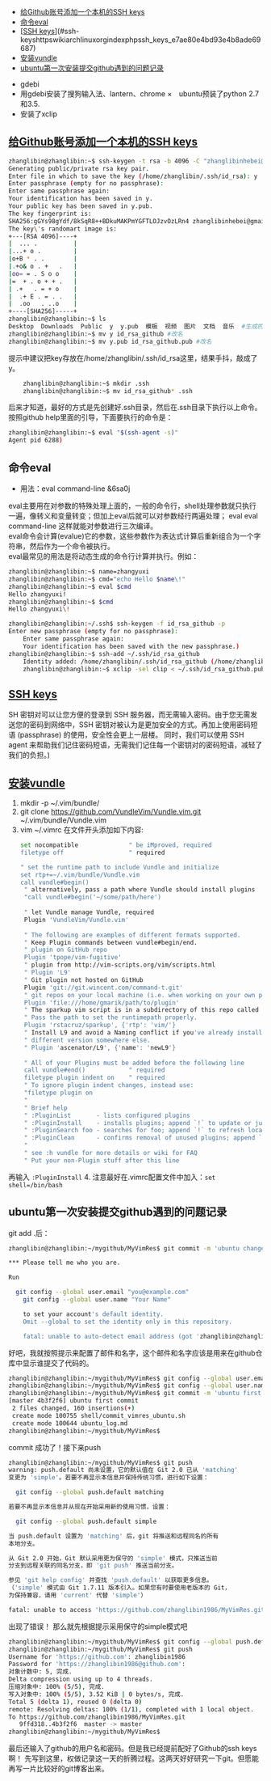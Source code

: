 
<!-- vim-markdown-toc GFM -->
* [给Github账号添加一个本机的SSH keys](#给github账号添加一个本机的ssh-keys)
* [命令eval](#命令eval)
* [[SSH keys](https://wiki.archlinux.org/index.php/SSH_keys_(%E7%AE%80%E4%BD%93%E4%B8%AD%E6%96%87))](#ssh-keyshttpswikiarchlinuxorgindexphpssh_keys_e7ae80e4bd93e4b8ade69687)
* [安装vundle](#安装vundle)
* [ubuntu第一次安装提交github遇到的问题记录](#ubuntu第一次安装提交github遇到的问题记录)

<!-- vim-markdown-toc -->
* gdebi
* 用gdebi安装了搜狗输入法、lantern、chrome
×　ubuntu预装了python 2.7和3.5.
* 安装了xclip

## [给Github账号添加一个本机的SSH keys](https://help.github.com/articles/generating-a-new-ssh-key-and-adding-it-to-the-ssh-agent/#generating-a-new-ssh-key)

``` bash
zhanglibin@zhanglibin:~$ ssh-keygen -t rsa -b 4096 -C "zhanglibinhebei@gmail.com"   #-t rsa指定生成的key的type是rsa;-b指定生成的key的比特数，rsa一般默认2048就足够了；-C 是公钥key的备注，会生成在公钥的最后面。
Generating public/private rsa key pair.
Enter file in which to save the key (/home/zhanglibin/.ssh/id_rsa): y
Enter passphrase (empty for no passphrase): 
Enter same passphrase again: 
Your identification has been saved in y.
Your public key has been saved in y.pub.
The key fingerprint is:
SHA256:gGYs98gYdf/8kSqR8++BDkuMAKPmYGFTLOJzvOzLRn4 zhanglibinhebei@gmail.com
The key\'s randomart image is:
+---[RSA 4096]----+
|  ... .          |
|...+ o .         |
|o+B * . .        |
|.+o& o . +   .   |
|oo= = . S o o    |
|=  + . o + + .   |
| .+   . = + o    |
|  .+ E . = . .   |
|  .oo   . ..o    |
+----[SHA256]-----+
zhanglibin@zhanglibin:~$ ls
Desktop  Downloads  Public  y  y.pub  模板  视频  图片  文档  音乐  #生成的y是私钥，y.pub是公钥
zhanglibin@zhanglibin:~$ mv y id_rsa_github #改名
zhanglibin@zhanglibin:~$ mv y.pub id_rsa_github.pub #改名
```
提示中建议把key存放在/home/zhanglibin/.ssh/id_rsa这里，结果手抖，敲成了y。
``` bash
    zhanglibin@zhanglibin:~$ mkdir .ssh
    zhanglibin@zhanglibin:~$ mv id_rsa_github* .ssh
```
后来才知道，最好的方式是先创建好.ssh目录，然后在.ssh目录下执行以上命令。  
按照github help里面的引导，下面要执行的命令是：  

``` bash
zhanglibin@zhanglibin:~$ eval "$(ssh-agent -s)"
Agent pid 6288)
```


## 命令eval
* 用法：eval command-line
&6sa0j
   
eval主要用在对参数的特殊处理上面的，一般的命令行，shell处理参数就只执行一遍，像转义和变量转变；但加上eval后就可以对参数经行两遍处理； 
eval eval command-line 这样就能对参数进行三次编译。  
eval命令会计算(evalue)它的参数，这些参数作为表达式计算后重新组合为一个字符串，然后作为一个命令被执行。  
eval最常见的用法是将动态生成的命令行计算并执行。例如：
``` bash
zhanglibin@zhanglibin:~$ name=zhangyuxi
zhanglibin@zhanglibin:~$ cmd="echo Hello $name\!"
zhanglibin@zhanglibin:~$ eval $cmd
Hello zhangyuxi!
zhanglibin@zhanglibin:~$ $cmd
Hello zhangyuxi\!
```

``` bash
zhanglibin@zhanglibin:~/.ssh$ ssh-keygen -f id_rsa_github -p
Enter new passphrase (empty for no passphrase): 
    Enter same passphrase again: 
    Your identification has been saved with the new passphrase.)
zhanglibin@zhanglibin:~$ ssh-add ~/.ssh/id_rsa_github
    Identity added: /home/zhanglibin/.ssh/id_rsa_github (/home/zhanglibin/.ssh/id_rsa_github)
    zhanglibin@zhanglibin:~$ xclip -sel clip < ~/.ssh/id_rsa_github.pub
```


## [SSH keys](https://wiki.archlinux.org/index.php/SSH_keys_(%E7%AE%80%E4%BD%93%E4%B8%AD%E6%96%87))
SH 密钥对可以让您方便的登录到 SSH 服务器，而无需输入密码。由于您无需发送您的密码到网络中，SSH 密钥对被认为是更加安全的方式。再加上使用密码短语 (passphrase) 的使用，安全性会更上一层楼。
同时，我们可以使用 SSH agent 来帮助我们记住密码短语，无需我们记住每一个密钥对的密码短语，减轻了我们的负担。)


## [安装vundle](https://github.com/VundleVim/Vundle.vim)

1. mkdir -p ~/.vim/bundle/
2. git clone https://github.com/VundleVim/Vundle.vim.git ~/.vim/bundle/Vundle.vim
3. vim ~/.vimrc 在文件开头添加如下内容:
   ``` bash
   set nocompatible              " be iMproved, required
   filetype off                  " required

   " set the runtime path to include Vundle and initialize
   set rtp+=~/.vim/bundle/Vundle.vim
   call vundle#begin()
    " alternatively, pass a path where Vundle should install plugins
    "call vundle#begin('~/some/path/here')
    
    " let Vundle manage Vundle, required
    Plugin 'VundleVim/Vundle.vim'
    
    " The following are examples of different formats supported.
    " Keep Plugin commands between vundle#begin/end.
    " plugin on GitHub repo
    Plugin 'tpope/vim-fugitive'
    " plugin from http://vim-scripts.org/vim/scripts.html
    " Plugin 'L9'
    " Git plugin not hosted on GitHub
    Plugin 'git://git.wincent.com/command-t.git'
    " git repos on your local machine (i.e. when working on your own plugin)
    Plugin 'file:///home/gmarik/path/to/plugin'
    " The sparkup vim script is in a subdirectory of this repo called vim.
    " Pass the path to set the runtimepath properly.
    Plugin 'rstacruz/sparkup', {'rtp': 'vim/'}
    " Install L9 and avoid a Naming conflict if you've already installed a
    " different version somewhere else.
    " Plugin 'ascenator/L9', {'name': 'newL9'}
    
    " All of your Plugins must be added before the following line
    call vundle#end()            " required
    filetype plugin indent on    " required
    " To ignore plugin indent changes, instead use:
    "filetype plugin on
    "
    " Brief help
    " :PluginList       - lists configured plugins
    " :PluginInstall    - installs plugins; append `!` to update or just :PluginUpdate
    " :PluginSearch foo - searches for foo; append `!` to refresh local cache
    " :PluginClean      - confirms removal of unused plugins; append `!` to auto-approve removal
    "
    " see :h vundle for more details or wiki for FAQ
    " Put your non-Plugin stuff after this line
    ```
再输入
`:PluginInstall`
4. 注意最好在.vimrc配置文件中加入：`set shell=/bin/bash`

## ubuntu第一次安装提交github遇到的问题记录
git add .后：
``` bash
zhanglibin@zhanglibin:~/mygithub/MyVimRes$ git commit -m 'ubuntu change'

*** Please tell me who you are.

Run

  git config --global user.email "you@example.com"
    git config --global user.name "Your Name"

    to set your account's default identity.
    Omit --global to set the identity only in this repository.

    fatal: unable to auto-detect email address (got 'zhanglibin@zhanglibin.(none)')
```
好吧，我就按照提示来配置了邮件和名字，这个邮件和名字应该是用来在github仓库中显示谁提交了代码的。
``` bash
zhanglibin@zhanglibin:~/mygithub/MyVimRes$ git config --global user.email "zhanglibinhebei@gmail.com"
zhanglibin@zhanglibin:~/mygithub/MyVimRes$ git config --global user.name "zhanglibin"
zhanglibin@zhanglibin:~/mygithub/MyVimRes$ git commit -m 'ubuntu first commit'
[master 4b3f2f6] ubuntu first commit
 2 files changed, 160 insertions(+)
 create mode 100755 shell/commit_vimres_ubuntu.sh
 create mode 100644 ubuntu_log.md
zhanglibin@zhanglibin:~/mygithub/MyVimRes$
```
commit 成功了！接下来push

``` bash
zhanglibin@zhanglibin:~/mygithub/MyVimRes$ git push
warning: push.default 尚未设置，它的默认值在 Git 2.0 已从 'matching'
变更为 'simple'。若要不再显示本信息并保持传统习惯，进行如下设置：

  git config --global push.default matching

若要不再显示本信息并从现在开始采用新的使用习惯，设置：

  git config --global push.default simple

当 push.default 设置为 'matching' 后，git 将推送和远程同名的所有
本地分支。

从 Git 2.0 开始，Git 默认采用更为保守的 'simple' 模式，只推送当前
分支到远程关联的同名分支，即 'git push' 推送当前分支。

参见 'git help config' 并查找 'push.default' 以获取更多信息。
（'simple' 模式由 Git 1.7.11 版本引入。如果您有时要使用老版本的 Git，
为保持兼容，请用 'current' 代替 'simple'）

fatal: unable to access 'https://github.com/zhanglibin1986/MyVimRes.git/': Failed to connect to 127.0.0.1 port 42487: 拒绝连接

```
出现了错误！
那么就先根据提示采用保守的simple模式吧
``` bash
zhanglibin@zhanglibin:~/mygithub/MyVimRes$ git config --global push.default simple
zhanglibin@zhanglibin:~/mygithub/MyVimRes$ git push
Username for 'https://github.com': zhanglibin1986
Password for 'https://zhanglibin1986@github.com': 
对象计数中: 5, 完成.
Delta compression using up to 4 threads.
压缩对象中: 100% (5/5), 完成.
写入对象中: 100% (5/5), 3.52 KiB | 0 bytes/s, 完成.
Total 5 (delta 1), reused 0 (delta 0)
remote: Resolving deltas: 100% (1/1), completed with 1 local object.
To https://github.com/zhanglibin1986/MyVimRes.git
   9ffd318..4b3f2f6  master -> master
zhanglibin@zhanglibin:~/mygithub/MyVimRes$
```
最后还输入了github的用户名和密码。但是我已经提前配好了Github的ssh keys啊！
先写到这里，权做记录这一天的折腾过程。这两天好好研究一下git。但愿能再写一片比较好的git博客出来。
